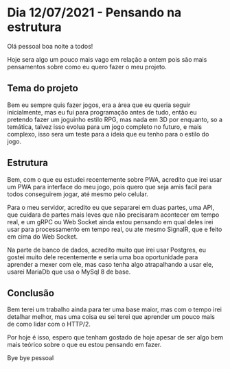 # Dia 12/07/2021 - Pensando na estrutura

Olá pessoal boa noite a todos!

Hoje sera algo um pouco mais vago em relação a ontem pois são mais pensamentos sobre como eu quero fazer o meu projeto.

## Tema do projeto

Bem eu sempre quis fazer jogos, era a área que eu queria seguir inicialmente, mas eu fui para programação antes de tudo, então eu pretendo fazer um joguinho estilo RPG, mas nada em 3D por enquanto, so a temática, talvez isso evolua para um jogo completo no futuro, e mais complexo, isso sera um teste para a ideia que eu tenho para o estilo do jogo.

## Estrutura

Bem, com o que eu estudei recentemente sobre PWA, acredito que irei usar um PWA para interface do meu jogo, pois quero que seja amis facil para todos conseguirem jogar, até mesmo pelo celular.

Para o meu servidor, acredito eu que separarei em duas partes, uma API, que cuidara de partes mais leves que não precisaram acontecer em tempo real, e um gRPC ou Web Socket ainda estou pensando em qual deles irei usar para processamento em tempo real, ou ate mesmo SignalR, que e feito em cima do Web Socket.

Na parte de banco de dados, acredito muito que irei usar Postgres, eu gostei muito dele recentemente e seria uma boa oportunidade para aprender a mexer com ele, mas caso tenha algo atrapalhando a usar ele, usarei MariaDb que usa o MySql 8 de base.

## Conclusão

Bem terei um trabalho ainda para ter uma base maior, mas com o tempo irei detalhar melhor, mas uma coisa eu sei terei que aprender um pouco mais de como lidar com o HTTP/2.

Por hoje é isso, espero que tenham gostado de hoje apesar de ser algo bem mais teórico sobre o que eu estou pensando em fazer.

Bye bye pessoal

